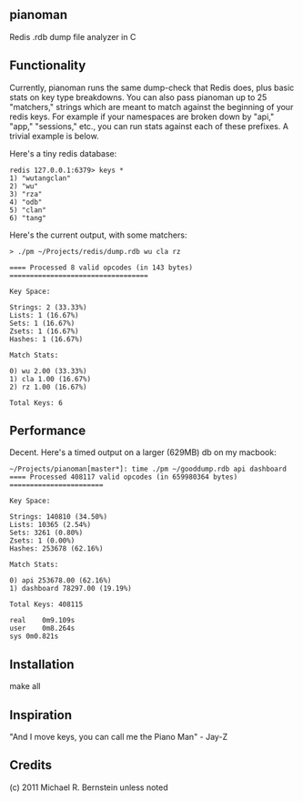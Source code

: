 pianoman
--------

Redis .rdb dump file analyzer in C

Functionality
-------------

Currently, pianoman runs the same dump-check that Redis does, plus basic stats
on key type breakdowns.  You can also pass pianoman up to 25 "matchers," strings
which are meant to match against the beginning of your redis keys.  For example
if your namespaces are broken down by "api," "app," "sessions," etc., you can
run stats against each of these prefixes.  A trivial example is below.

Here's a tiny redis database:

    redis 127.0.0.1:6379> keys *
    1) "wutangclan"
    2) "wu"
    3) "rza"
    4) "odb"
    5) "clan"
    6) "tang"

Here's the current output, with some matchers:

    > ./pm ~/Projects/redis/dump.rdb wu cla rz

    ==== Processed 8 valid opcodes (in 143 bytes) ==================================

    Key Space:

    Strings: 2 (33.33%)
    Lists: 1 (16.67%)
    Sets: 1 (16.67%)
    Zsets: 1 (16.67%)
    Hashes: 1 (16.67%)

    Match Stats:

    0) wu 2.00 (33.33%)
    1) cla 1.00 (16.67%)
    2) rz 1.00 (16.67%)

    Total Keys: 6


Performance
-----------

Decent. Here's a timed output on a larger (629MB) db on my macbook:

    ~/Projects/pianoman[master*]: time ./pm ~/gooddump.rdb api dashboard
    ==== Processed 408117 valid opcodes (in 659980364 bytes) =======================

    Key Space:

    Strings: 140810 (34.50%)
    Lists: 10365 (2.54%)
    Sets: 3261 (0.80%)
    Zsets: 1 (0.00%)
    Hashes: 253678 (62.16%)

    Match Stats:

    0) api 253678.00 (62.16%)
    1) dashboard 78297.00 (19.19%)

    Total Keys: 408115

    real	0m9.109s
    user	0m8.264s
    sys	0m0.821s


Installation
------------

make all

Inspiration
-----------

"And I move keys, you can call me the Piano Man" - Jay-Z

Credits
-------

(c) 2011 Michael R. Bernstein unless noted

